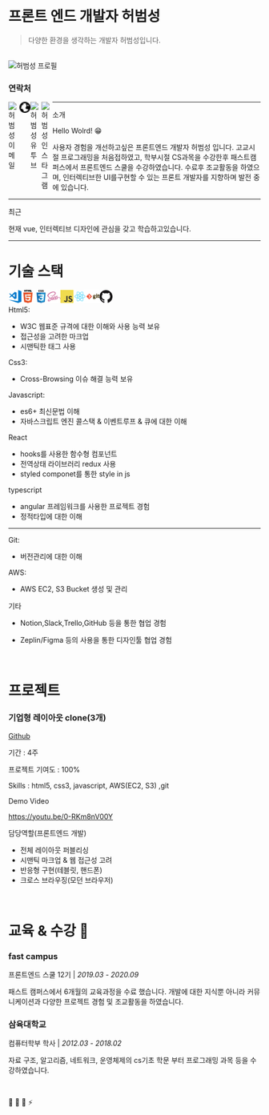 # 프론트 엔드 개발자 허범성

>다양한 환경을 생각하는 개발자 허범성입니다.

<br>

<img width="150" alt="허범성 프로필" src="https://user-images.githubusercontent.com/48181483/97836049-c9650f80-1d1e-11eb-976d-676d062802de.png">

### 연락처
[<img align="left" alt="허범성이메일" width="22px" src="https://cdn.jsdelivr.net/npm/simple-icons@3.12.2/icons/gmail.svg" />][mail]
[<img align="left" alt="허범성블로그" width="22px" src="https://raw.githubusercontent.com/iconic/open-iconic/master/svg/globe.svg" />][blog]
[<img align="left" alt="허범성유투브" width="22px" src="https://cdn.jsdelivr.net/npm/simple-icons@v3/icons/youtube.svg" />][youtube]
[<img align="left" alt="허범성인스타그램" width="22px" src="https://cdn.jsdelivr.net/npm/simple-icons@v3/icons/instagram.svg" />][instagram]

---

소개

Hello Wolrd!  😁

사용자 경험을 개선하고싶은 프론트엔드 개발자 허범성 입니다. 고교시절 프로그래밍을 처음접하였고, 학부시절 CS과목을 수강한후 패스트캠퍼스에서 프론트엔드 스쿨을 수강하였습니다. 수료후 조교활동을 하였으며, 인터렉티브한 UI를구현할 수 있는 프론트 개발자를 지향하며 발전 중에 있습니다.

---

최근

현재 vue, 인터렉티브 디자인에 관심을 갖고 학습하고있습니다.

---

# 기술 스택

<img align="left" alt="Visual Studio Code" width="26px" src="https://raw.githubusercontent.com/github/explore/80688e429a7d4ef2fca1e82350fe8e3517d3494d/topics/visual-studio-code/visual-studio-code.png" />
<img align="left" alt="HTML5" width="26px" src="https://raw.githubusercontent.com/github/explore/80688e429a7d4ef2fca1e82350fe8e3517d3494d/topics/html/html.png" />
<img align="left" alt="CSS3" width="26px" src="https://raw.githubusercontent.com/github/explore/80688e429a7d4ef2fca1e82350fe8e3517d3494d/topics/css/css.png" />
<img align="left" alt="Sass" width="26px" src="https://raw.githubusercontent.com/github/explore/80688e429a7d4ef2fca1e82350fe8e3517d3494d/topics/sass/sass.png" />
<img align="left" alt="JavaScript" width="26px" src="https://raw.githubusercontent.com/github/explore/80688e429a7d4ef2fca1e82350fe8e3517d3494d/topics/javascript/javascript.png" />
<img align="left" alt="React" width="26px" src="https://raw.githubusercontent.com/github/explore/80688e429a7d4ef2fca1e82350fe8e3517d3494d/topics/react/react.png" />
<img align="left" alt="Git" width="26px" src="https://raw.githubusercontent.com/github/explore/80688e429a7d4ef2fca1e82350fe8e3517d3494d/topics/git/git.png" />
<img align="left" alt="GitHub" width="26px" src="https://raw.githubusercontent.com/github/explore/78df643247d429f6cc873026c0622819ad797942/topics/github/github.png" />

<br>

Html5:

- W3C 웹표준 규격에 대한 이해와 사용 능력 보유
- 접근성을 고려한 마크업
- 시맨틱한 태그 사용

Css3:

- Cross-Browsing 이슈 해결 능력 보유

 Javascript:

- es6+ 최신문법 이해
- 자바스크립트 엔진 콜스택 & 이벤트루프 & 큐에 대한 이해

React

- hooks를 사용한 함수형 컴포넌트
- 전역상태 라이브러리 redux 사용
- styled componet를 통한 style in js

typescript

- angular 프레임워크를 사용한 프로젝트 경험
- 정적타입에 대한 이해

---

Git:

- 버전관리에 대한 이해

AWS:

- AWS EC2, S3 Bucket 생성 및 관리 

기타

- Notion,Slack,Trello,GitHub 등을 통한 협업 경험

- Zeplin/Figma 등의 사용을 통한 디자인툴 협업 경험

<br>

# 프로젝트

### 기업형 레이아웃 clone(3개)

[Github](https://github.com/hbsowo58/corporateLayout)

기간 : 4주

프로젝트 기여도 : 100%

Skills : html5, css3, javascript, AWS(EC2, S3) ,git

Demo Video

https://youtu.be/0-RKm8nV00Y

담당역할(프론트엔드 개발)

- 전체 레이아웃 퍼블리싱
- 시맨틱 마크업 & 웹 접근성 고려
- 반응형 구현(테블릿, 핸드폰)
- 크로스 브라우징(모던 브라우저)

<br>

# 교육 & 수강 🌱

### fast campus

프론트엔드 스쿨 12기 | *2019.03 - 2020.09*

패스트 캠퍼스에서 6개월의 교육과정을 수료 했습니다.  개발에 대한 지식뿐 아니라 커뮤니케이션과 다양한 프로젝트 경험 및 조교활동을 하였습니다.

### 삼육대학교

컴퓨터학부 학사 | *2012.03 - 2018.02*

자료 구조, 알고리즘, 네트워크, 운영체제의 cs기초 학문 부터 프로그래밍 과목 등을 수강하였습니다.

<br>








[mail]: mailto:hbsowo58@gmail.com
[blog]: https://hbsowo58.tistory.com/468
[youtube]: https://www.youtube.com/channel/UCePswZAoywJrbdE-a2YFxcw?view_as=subscriber
[instagram]: https://www.instagram.com/hu_beom_sung/


🔭
👯 
🥅 
⚡ 
